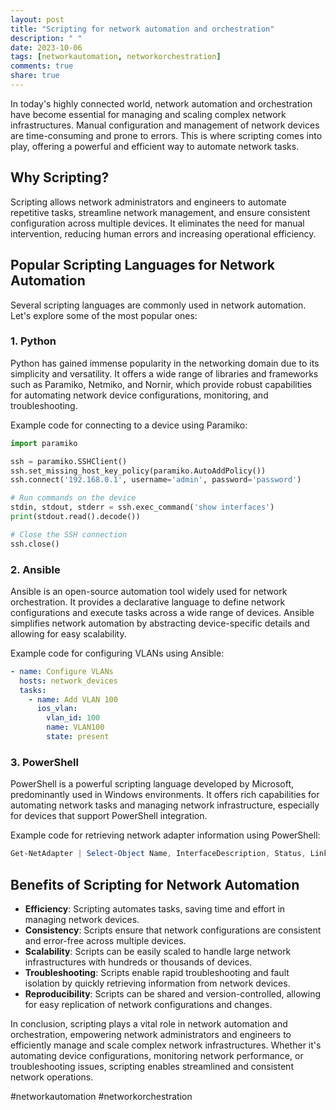 ```yaml
---
layout: post
title: "Scripting for network automation and orchestration"
description: " "
date: 2023-10-06
tags: [networkautomation, networkorchestration]
comments: true
share: true
---
```


In today's highly connected world, network automation and orchestration have become essential for managing and scaling complex network infrastructures. Manual configuration and management of network devices are time-consuming and prone to errors. This is where scripting comes into play, offering a powerful and efficient way to automate network tasks.

## Why Scripting?

Scripting allows network administrators and engineers to automate repetitive tasks, streamline network management, and ensure consistent configuration across multiple devices. It eliminates the need for manual intervention, reducing human errors and increasing operational efficiency.

## Popular Scripting Languages for Network Automation

Several scripting languages are commonly used in network automation. Let's explore some of the most popular ones:

### 1. Python

Python has gained immense popularity in the networking domain due to its simplicity and versatility. It offers a wide range of libraries and frameworks such as Paramiko, Netmiko, and Nornir, which provide robust capabilities for automating network device configurations, monitoring, and troubleshooting.

Example code for connecting to a device using Paramiko:

```python
import paramiko

ssh = paramiko.SSHClient()
ssh.set_missing_host_key_policy(paramiko.AutoAddPolicy())
ssh.connect('192.168.0.1', username='admin', password='password')

# Run commands on the device
stdin, stdout, stderr = ssh.exec_command('show interfaces')
print(stdout.read().decode())

# Close the SSH connection
ssh.close()
```

### 2. Ansible

Ansible is an open-source automation tool widely used for network orchestration. It provides a declarative language to define network configurations and execute tasks across a wide range of devices. Ansible simplifies network automation by abstracting device-specific details and allowing for easy scalability.

Example code for configuring VLANs using Ansible:

```yaml
- name: Configure VLANs
  hosts: network_devices
  tasks:
    - name: Add VLAN 100
      ios_vlan:
        vlan_id: 100
        name: VLAN100
        state: present
```

### 3. PowerShell

PowerShell is a powerful scripting language developed by Microsoft, predominantly used in Windows environments. It offers rich capabilities for automating network tasks and managing network infrastructure, especially for devices that support PowerShell integration.

Example code for retrieving network adapter information using PowerShell:

```powershell
Get-NetAdapter | Select-Object Name, InterfaceDescription, Status, LinkSpeed
```

## Benefits of Scripting for Network Automation

- **Efficiency**: Scripting automates tasks, saving time and effort in managing network devices.
- **Consistency**: Scripts ensure that network configurations are consistent and error-free across multiple devices.
- **Scalability**: Scripts can be easily scaled to handle large network infrastructures with hundreds or thousands of devices.
- **Troubleshooting**: Scripts enable rapid troubleshooting and fault isolation by quickly retrieving information from network devices.
- **Reproducibility**: Scripts can be shared and version-controlled, allowing for easy replication of network configurations and changes.

In conclusion, scripting plays a vital role in network automation and orchestration, empowering network administrators and engineers to efficiently manage and scale complex network infrastructures. Whether it's automating device configurations, monitoring network performance, or troubleshooting issues, scripting enables streamlined and consistent network operations.

#networkautomation #networkorchestration